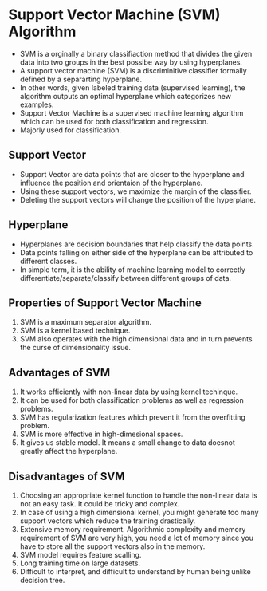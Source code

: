 # Support Vector Machine (SVM) Algorithm
* SVM is a orginally a binary classifiaction method that divides the given data into two groups in the best possibe way by using hyperplanes.
* A support vector machine (SVM) is a discriminitive classifier formally defined by a separarting hyperplane.
* In other words, given labeled training data (supervised learning), the algorithm outputs an optimal hyperplane which categorizes new examples.
* Support Vector Machine is a supervised machine learning algorithm which can be used for both classification and regression.
* Majorly used for classification.


## Support Vector
* Support Vector are data points that are closer to the hyperplane and influence the position and orientaion of the hyperplane.
* Using these support vectors, we maximize the margin of the classifier.
* Deleting the support vectors will change the position of the hyperplane.


## Hyperplane
* Hyperplanes are decision boundaries that help classify the data points.
* Data points falling on either side of the hyperplane can be attributed to different classes.
* In simple term, it is the ability of machine learning model to correctly differentiate/separate/classify between different groups of data. 


## Properties of Support Vector Machine
1. SVM is a maximum separator algorithm.
2. SVM is a kernel based technique.
3. SVM also operates with the high dimensional data and in turn prevents the curse of dimensionality issue.


## Advantages of SVM
1. It works efficiently with non-linear data by using kernel techinque.
2. It can be used for both classification problems as well as regression problems.
3. SVM has regularization features which prevent it from the overfitting problem.
4. SVM is more effective in high-dimesional spaces.
5. It gives us stable model. It means a small change to data doesnot greatly affect the hyperplane.


## Disadvantages of SVM
1. Choosing an appropriate kernel function to handle the non-linear data is not an easy task. It could be tricky and complex.
2. In case of using a high dimensional kernel, you might generate too many support vectors which reduce the training drastically.
3. Extensive memory requirement. Algorithmic complexity and memory requirement of SVM are very high, you need a lot of memory since you have to store all the support vectors also in the memory. 
4. SVM model requires feature scalling.
5. Long training time on large datasets.
6. Difficult to interpret, and difficult to understand by human being unlike decision tree.

